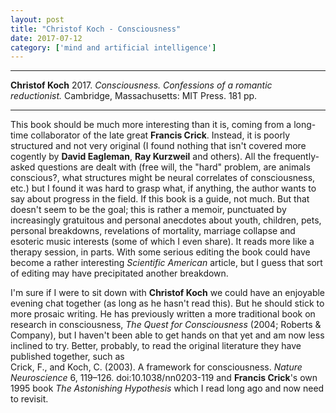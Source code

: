 ```yaml
---
layout: post
title: "Christof Koch - Consciousness"
date: 2017-07-12
category: ['mind and artificial intelligence']
---
```


***
<b>Christof Koch</b> 2017. _Consciousness.  Confessions of a romantic reductionist._ Cambridge, Massachusetts: MIT Press. 181 pp.

***
This book should be much more interesting than it is, coming from a long-time collaborator of the late great **Francis Crick**.  Instead, it is poorly structured and not very original (I found nothing that isn't covered more cogently by **David Eagleman**, **Ray Kurzweil** and others).  All the frequently-asked questions are dealt with (free will, the "hard" problem, are animals conscious?, what structures might be neural correlates of consciousness, etc.) but I found it was hard to grasp what, if anything, the author wants to say about progress in the field.  If this book is a guide, not much.  But that doesn't seem to be the goal; this is rather a memoir, punctuated by increasingly gratuitous and personal anecdotes about youth, children, pets, personal breakdowns, revelations of mortality, marriage collapse and esoteric music interests (some of which I even share).  It reads more like a therapy session, in parts.  With some serious editing the book could have become a rather interesting _Scientific American_ article, but I guess that sort of editing may have precipitated another breakdown.

I'm sure if I were to sit down with **Christof Koch** we could have an enjoyable evening chat together (as long as he hasn't read this).  But he should stick to more prosaic writing.  He has previously written a more traditional book on research in consciousness, _The Quest for Consciousness_ (2004; Roberts & Company), but I haven't been able to get hands on that yet and  am now less inclined to try.  Better, probably, to read the original literature they have published together, such as  
 Crick, F., and Koch, C. (2003). A framework for consciousness. _Nature Neuroscience_ 6, 119–126. doi:10.1038/nn0203-119
and **Francis Crick**'s own 1995 book _The Astonishing Hypothesis_ which I read long ago and now need to revisit. 
